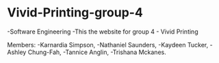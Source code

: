 # Vivid-Printing-group-4

-Software Engineering
-This the website for group 4 - Vivid Printing
 
 Members:
 -Karnardia Simpson,
 -Nathaniel Saunders,
 -Kaydeen Tucker,
 -Ashley Chung-Fah,
 -Tannice Anglin,
 -Trishana Mckanes.